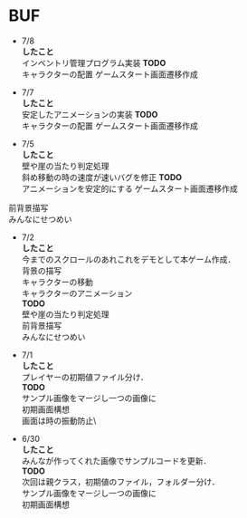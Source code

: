 # BUF
* 7/8 \
**したこと** \
インベントリ管理プログラム実装
**TODO** \
キャラクターの配置
ゲームスタート画面遷移作成

* 7/7 \
**したこと** \
安定したアニメーションの実装
**TODO** \
キャラクターの配置
ゲームスタート画面遷移作成


* 7/5 \
**したこと** \
壁や崖の当たり判定処理 \
斜め移動の時の速度が速いバグを修正
**TODO** \
アニメーションを安定的にする
ゲームスタート画面遷移作成

前背景描写 \
みんなにせつめい

* 7/2 \
**したこと** \
今までのスクロールのあれこれをデモとして本ゲーム作成．\
背景の描写\
キャラクターの移動\
キャラクターのアニメーション\
**TODO** \
壁や崖の当たり判定処理 \
前背景描写 \
みんなにせつめい

* 7/1 \
**したこと** \
プレイヤーの初期値ファイル分け．\
**TODO** \
サンプル画像をマージし一つの画像に\
初期画面構想\
画面は時の振動防止\

* 6/30 \
**したこと** \
みんなが作ってくれた画像でサンプルコードを更新．\
**TODO** \
次回は親クラス，初期値のファイル，フォルダー分け．\
サンプル画像をマージし一つの画像に\
初期画面構想

